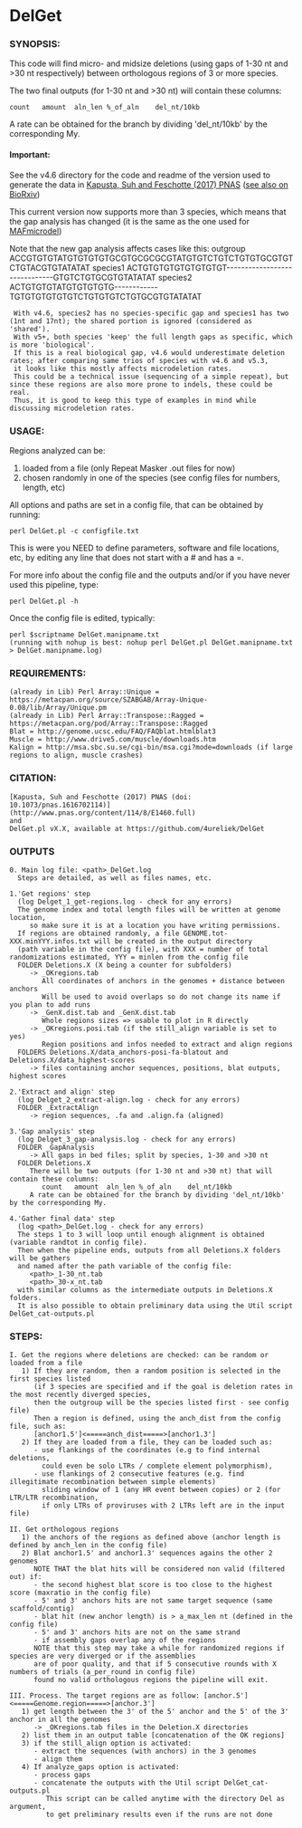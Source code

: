 # DelGet

### SYNOPSIS: 
This code will find micro- and midsize deletions (using gaps of 1-30 nt and >30 nt respectively) between orthologous regions of 3 or more species.

The two final outputs (for 1-30 nt and >30 nt) will contain these columns:

	count	amount	aln_len	%_of_aln	del_nt/10kb
	
A rate can be obtained for the branch by dividing 'del_nt/10kb' by the corresponding My.

#### Important:	

See the v4.6 directory for the code and readme of the version used to generate the data in [Kapusta, Suh and Feschotte (2017) PNAS](http://www.pnas.org/content/114/8/E1460.full) ([see also on BioRxiv](http://biorxiv.org/content/early/2016/10/16/081307))
	
This current version now supports more than 3 species, which means that the gap analysis has changed (it is the same as the one used for [MAFmicrodel](https://github.com/4ureliek/MAF_parsing/tree/master/MAFmicrodel))

Note that the new gap analysis affects cases like this:
	 outgroup ACCGTGTGTATGTGTGTGTGCGTGCGCGCGTATGTGTCTGTCTGTGTGCGTGTCTGTACGTGTATATAT
     species1 ACTGTGTGTGTGTGTGTGT------------------------------GTGTCTGTGCGTGTATATAT
     species2 ACTGTGTGTATGTGTGTGTG------------TGTGTGTGTGTGTCTGTGTGTCTGTGCGTGTATATAT
     
     With v4.6, species2 has no species-specific gap and species1 has two (1nt and 17nt); the shared portion is ignored (considered as 'shared').
     With v5+, both species 'keep' the full length gaps as specific, which is more 'biological'.
     If this is a real biological gap, v4.6 would underestimate deletion rates; after comparing same trios of species with v4.6 and v5.3, 
     it looks like this mostly affects microdeletion rates.
     This could be a technical issue (sequencing of a simple repeat), but since these regions are also more prone to indels, these could be real.
     Thus, it is good to keep this type of examples in mind while discussing microdeletion rates.  
	
### USAGE: 
 Regions analyzed can be:
   1) loaded from a file (only Repeat Masker .out files for now) 
   2) chosen randomly in one of the species (see config files for numbers, length, etc)
   
 All options and paths are set in a config file, that can be obtained by running: 
 
	perl DelGet.pl -c configfile.txt
    
 This is were you NEED to define parameters, software and file locations, etc, by editing any line that does not start with a # and has a =.
      
 For more info about the config file and the outputs and/or if you have never used this pipeline, type:

	perl DelGet.pl -h

 Once the config file is edited, typically:
 
	perl $scriptname DelGet.manipname.txt
	(running with nohup is best: nohup perl DelGet.pl DelGet.manipname.txt > DelGet.manipname.log)
	
### REQUIREMENTS:
	(already in Lib) Perl Array::Unique = https://metacpan.org/source/SZABGAB/Array-Unique-0.08/lib/Array/Unique.pm
	(already in Lib) Perl Array::Transpose::Ragged = https://metacpan.org/pod/Array::Transpose::Ragged 
	Blat = http://genome.ucsc.edu/FAQ/FAQblat.htmlblat3   
	Muscle = http://www.drive5.com/muscle/downloads.htm   
	Kalign = http://msa.sbc.su.se/cgi-bin/msa.cgi?mode=downloads (if large regions to align, muscle crashes)

### CITATION:
	[Kapusta, Suh and Feschotte (2017) PNAS (doi: 10.1073/pnas.1616702114)](http://www.pnas.org/content/114/8/E1460.full)   
	and  
	DelGet.pl vX.X, available at https://github.com/4ureliek/DelGet

### OUTPUTS
    0. Main log file: <path>_DelGet.log
      Steps are detailed, as well as files names, etc.

    1.'Get regions' step 
      (log Delget_1_get-regions.log - check for any errors)
      The genome index and total length files will be written at genome location, 
         so make sure it is at a location you have writing permissions.
      If regions are obtained randomly, a file GENOME.tot-XXX.minYYY.infos.txt will be created in the output directory 
      (path variable in the config file), with XXX = number of total randomizations estimated, YYY = minlen from the config file  
      FOLDER Deletions.X (X being a counter for subfolders)
         -> _OKregions.tab
            All coordinates of anchors in the genomes + distance between anchors
            Will be used to avoid overlaps so do not change its name if you plan to add runs
         -> _GenX.dist.tab and _GenX.dist.tab
            Whole regions sizes => usable to plot in R directly
         -> _OKregions.posi.tab (if the still_align variable is set to yes)
            Region positions and infos needed to extract and align regions
      FOLDERS Deletions.X/data_anchors-posi-fa-blatout and Deletions.X/data_highest-scores
         -> files containing anchor sequences, positions, blat outputs, highest scores
		
    2.'Extract and align' step 
      (log Delget_2_extract-align.log - check for any errors)
      FOLDER _ExtractAlign
         -> region sequences, .fa and .align.fa (aligned)
		 
    3.'Gap analysis' step 
      (log Delget_3_gap-analysis.log - check for any errors)
      FOLDER _GapAnalysis
         -> All gaps in bed files; split by species, 1-30 and >30 nt
      FOLDER Deletions.X
         There will be two outputs (for 1-30 nt and >30 nt) that will contain these columns:
            count	amount	aln_len	%_of_aln	del_nt/10kb
         A rate can be obtained for the branch by dividing 'del_nt/10kb' by the corresponding My.
    
    4.'Gather final data' step
      (log <path>_DelGet.log - check for any errors)
      The steps 1 to 3 will loop until enough alignment is obtained (variable randtot in config file). 
      Then when the pipeline ends, outputs from all Deletions.X folders will be gathers
      and named after the path variable of the config file:
         <path>_1-30_nt.tab
         <path>_30-x_nt.tab
      with similar columns as the intermediate outputs in Deletions.X folders.
      It is also possible to obtain preliminary data using the Util script DelGet_cat-outputs.pl


### STEPS: 
    I. Get the regions where deletions are checked: can be random or loaded from a file
       1) If they are random, then a random position is selected in the first species listed
          (if 3 species are specified and if the goal is deletion rates in the most recently diverged species,
          then the outgroup will be the species listed first - see config file) 
          Then a region is defined, using the anch_dist from the config file, such as:
          [anchor1.5']<=====anch_dist=====>[anchor1.3']
       2) If they are loaded from a file, they can be loaded such as:
          - use flankings of the coordinates (e.g to find internal deletions, 
            could even be solo LTRs / complete element polymorphism), 
          - use flankings of 2 consecutive features (e.g. find illegitimate recombination between simple elements)
            sliding window of 1 (any HR event between copies) or 2 (for LTR/LTR recombination, 
            if only LTRs of proviruses with 2 LTRs left are in the input file)
            
    II. Get orthologous regions
       1) the anchors of the regions as defined above (anchor length is defined by anch_len in the config file)
       2) Blat anchor1.5' and anchor1.3' sequences agains the other 2 genomes                       
          NOTE THAT the blat hits will be considered non valid (filtered out) if:
          - the second highest blat score is too close to the highest score (maxratio in the config file)
          - 5' and 3' anchors hits are not same target sequence (same scaffold/contig)
          - blat hit (new anchor length) is > a_max_len nt (defined in the config file) 
          - 5' and 3' anchors hits are not on the same strand
          - if assembly gaps overlap any of the regions
          NOTE that this step may take a while for randomized regions if species are very diverged or if the assemblies 
          are of poor quality, and that if 5 consecutive rounds with X numbers of trials (a_per_round in config file) 
          found no valid orthologous regions the pipeline will exit.

    III. Process. The target regions are as follow: [anchor.5']<=====Genome.region=====>[anchor.3']
       1) get length between the 3' of the 5' anchor and the 5' of the 3' anchor in all the genomes 
          -> _OKregions.tab files in the Deletion.X directories
       2) list them in an output table [concatenation of the OK regions]
       3) if the still_align option is activated: 
          - extract the sequences (with anchors) in the 3 genomes
          - align them
       4) If analyze_gaps option is activated:
          - process gaps
          - concatenate the outputs with the Util script DelGet_cat-outputs.pl
             This script can be called anytime with the directory Del as argument,
             to get preliminary results even if the runs are not done

